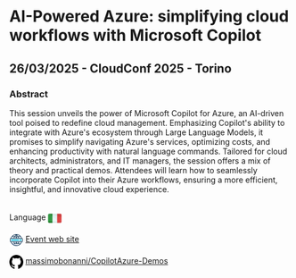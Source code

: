 # AI-Powered Azure: simplifying cloud workflows with Microsoft Copilot
##  26/03/2025 - CloudConf 2025 - Torino
### Abstract 
This session unveils the power of Microsoft Copilot for Azure, an AI-driven tool poised to redefine cloud management. Emphasizing Copilot's ability to integrate with Azure's ecosystem through Large Language Models, it promises to simplify navigating Azure's services, optimizing costs, and enhancing productivity with natural language commands. Tailored for cloud architects, administrators, and IT managers, the session offers a mix of theory and practical demos.
Attendees will learn how to seamlessly incorporate Copilot into their Azure workflows, ensuring a more efficient, insightful, and innovative cloud experience.

<br/>
Language <img width="25" src="https://raw.githubusercontent.com/massimobonanni/massimobonanni/master/images/flagitaly.svg" style="vertical-align:middle">

<br/>
<p>
<img width="25" src="https://raw.githubusercontent.com/massimobonanni/massimobonanni/master/images/eventwebsite.svg" style="vertical-align:middle"> 
<a href="https://2025.cloudconf.it/">Event web site</a>
</p>

<p>
<img width="25" src="https://raw.githubusercontent.com/massimobonanni/massimobonanni/master/images/github.svg" style="vertical-align:middle"> 
<a href="https://github.com/massimobonanni/CopilotAzure-Demos" target="_blank">massimobonanni/CopilotAzure-Demos
</a>
</p>




